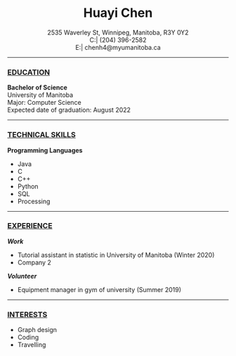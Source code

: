 # <center>Huayi Chen</center>  

<center>2535 Waverley St, Winnipeg, Manitoba, R3Y 0Y2</center>  
<center>C:| (204) 396-2582</center>  
<center>E:| chenh4@myumanitoba.ca</center>  
  
***
### **<u>EDUCATION</u>**

**Bachelor of Science**  
University of Manitoba  
Major: Computer Science  
Expected date of graduation: August 2022  

***
### **<u>TECHNICAL SKILLS</u>**

**Programming Languages**
+ Java 
+ C
+ C++
+ Python
+ SQL
+ Processing

***
### **<u>EXPERIENCE</u>**

***Work***
+ Tutorial assistant in statistic in University of Manitoba                  (Winter 2020)
+ Company 2

***Volunteer***
+ Equipment manager in gym of university                                    (Summer 2019)

***
### **<u>INTERESTS</u>**

+ Graph design
+ Coding
+ Travelling
